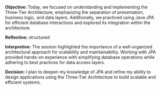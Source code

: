 **Objective:** Today, we focused on understanding and implementing the Three-Tier Architecture, emphasizing the separation of presentation, business logic, and data layers. Additionally, we practiced using Java JPA for efficient database interactions and explored its integration within the architecture.

**Reflective:** structured

**Interpretive:** The session highlighted the importance of a well-organized architectural approach for scalability and maintainability. Working with JPA provided hands-on experience with simplifying database operations while adhering to best practices for data access layers.

**Decision:** I plan to deepen my knowledge of JPA and refine my ability to design applications using the Three-Tier Architecture to build scalable and efficient systems.